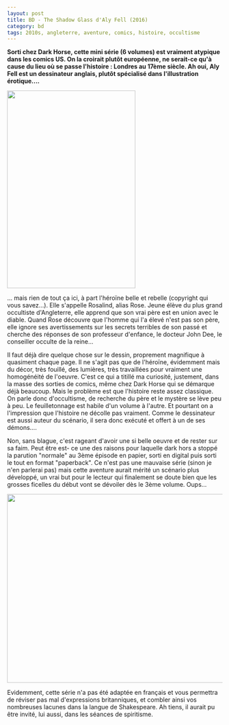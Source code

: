 ```yaml
---
layout: post
title: BD - The Shadow Glass d'Aly Fell (2016)
category: bd
tags: 2010s, angleterre, aventure, comics, histoire, occultisme
---
```

**Sorti chez Dark Horse, cette mini série (6 volumes) est vraiment atypique dans les comics US. On la croirait plutôt européenne, ne serait-ce qu'à cause du lieu où se passe l'histoire : Londres au 17ème siècle. Ah oui, Aly Fell est un dessinateur anglais, plutôt spécialisé dans l'illustration érotique....**

<img class="alignleft size-full wp-image-20552" src="https://cheziceman.files.wordpress.com/2017/07/shadowglass1.jpg" alt="" width="300" height="462">

... mais rien de tout ça ici, à part l'héroïne belle et rebelle (copyright qui vous savez...). Elle s'appelle Rosalind, alias Rose. Jeune élève du plus grand occultiste d'Angleterre, elle apprend que son vrai père est en union avec le diable. Quand Rose découvre que l'homme qui l'a élevé n'est pas son père, elle ignore ses avertissements sur les secrets terribles de son passé et cherche des réponses de son professeur d'enfance, le docteur John Dee, le conseiller occulte de la reine...

Il faut déjà dire quelque chose sur le dessin, proprement magnifique à quasiment chaque page. Il ne s'agit pas que de l'héroïne, évidemment mais du décor, très fouillé, des lumières, très travaillées pour vraiment une homogénéité de l'oeuvre. C'est ce qui a titillé ma curiosité, justement, dans la masse des sorties de comics, même chez Dark Horse qui se démarque déjà beaucoup. Mais le problème est que l'histoire reste assez classique. On parle donc d'occultisme, de recherche du père et le mystère se lève peu à peu. Le feuilletonnage est habile d'un volume à l'autre. Et pourtant on a l'impression que l'histoire ne décolle pas vraiment. Comme le dessinateur est aussi auteur du scénario, il sera donc exécuté et offert à un de ses démons....

Non, sans blague, c'est rageant d'avoir une si belle oeuvre et de rester sur sa faim. Peut être est- ce une des raisons pour laquelle dark hors a stoppé la parution "normale" au 3ème épisode en papier, sorti en digital puis sorti le tout en format "paperback". Ce n'est pas une mauvaise série (sinon je n'en parlerai pas) mais cette aventure aurait mérité un scénario plus développé, un vrai but pour le lecteur qui finalement se doute bien que les grosses ficelles du début vont se dévoiler dès le 3ème volume. Oups...

<img class="alignleft size-full wp-image-20551" src="https://cheziceman.files.wordpress.com/2017/07/shadowglass2.png" alt="" width="550" height="441">

Evidemment, cette série n'a pas été adaptée en français et vous permettra de réviser pas mal d'expressions britanniques, et combler ainsi vos nombreuses lacunes dans la langue de Shakespeare. Ah tiens, il aurait pu être invité, lui aussi, dans les séances de spiritisme.
